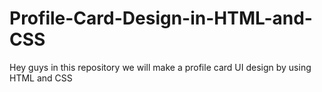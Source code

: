 # Profile-Card-Design-in-HTML-and-CSS
Hey guys in this repository we will make a profile card UI design by using HTML and CSS
